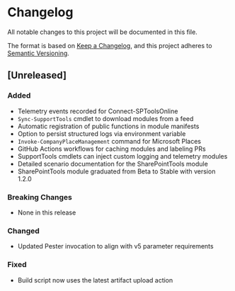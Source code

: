 # Changelog

All notable changes to this project will be documented in this file.

The format is based on [Keep a Changelog](https://keepachangelog.com/en/1.0.0/), and this project adheres to [Semantic Versioning](https://semver.org/spec/v2.0.0.html).

## [Unreleased]
### Added
- Telemetry events recorded for Connect-SPToolsOnline
- `Sync-SupportTools` cmdlet to download modules from a feed
- Automatic registration of public functions in module manifests
- Option to persist structured logs via environment variable
- `Invoke-CompanyPlaceManagement` command for Microsoft Places
- GitHub Actions workflows for caching modules and labeling PRs
- SupportTools cmdlets can inject custom logging and telemetry modules
- Detailed scenario documentation for the SharePointTools module
- SharePointTools module graduated from Beta to Stable with version 1.2.0
### Breaking Changes
- None in this release

### Changed
- Updated Pester invocation to align with v5 parameter requirements

### Fixed
- Build script now uses the latest artifact upload action

